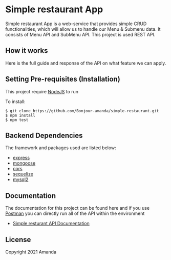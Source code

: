 # Simple restaurant App

Simple restaurant App is a web-service that provides simple CRUD functionalities, which will allow us to handle our Menu & Submenu data.
It consists of Menu API and SubMenu API. This project is used REST API.

## How it works

Here is the full guide and response of the API on what feature we can apply.

## Setting Pre-requisites (Installation)

This project require [NodeJS](https://nodejs.org/) to run

To install:

```
$ git clone https://github.com/Bonjour-amanda/simple-restaurant.git
$ npm install
$ npm test 
```

## Backend Dependencies

The framework and packages used are listed below:

- [express](https://www.express.com/)
- [mongoose](https://mongoosejs.com)
- [cors](https://www.npmjs.com/package/bcrypt)
- [sequelize](https://sequelize.org/)
- [mysql2](https://www.npmjs.com/package/mysql2)

## Documentation

The documentation for this project can be found here and if you use [Postman](https://www.getpostman.com/) you can directly run all of the API within the environment

- [Simple resturant API Documentation ](https://documenter.getpostman.com/view/13709739/TzCS4Qu6)

## License
Copyright 2021 Amanda